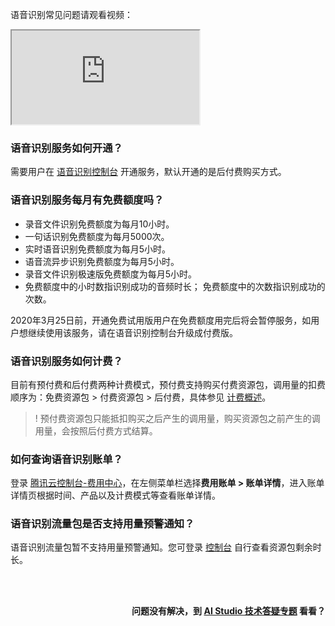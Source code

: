 语音识别常见问题请观看视频：
<div class="doc-video-mod"><iframe src="https://cloud.tencent.com/edu/learning/quick-play/1692-20723?source=gw.doc.media&withPoster=1&notip=1"></iframe></div>

### 语音识别服务如何开通？
需要用户在 [语音识别控制台](https://console.cloud.tencent.com/asr) 开通服务，默认开通的是后付费购买方式。

### 语音识别服务每月有免费额度吗？
- 录音文件识别免费额度为每月10小时。
- 一句话识别免费额度为每月5000次。
- 实时语音识别免费额度为每月5小时。
- 语音流异步识别免费额度为每月5小时。
- 录音文件识别极速版免费额度为每月5小时。
- 免费额度中的小时数指识别成功的音频时长； 免费额度中的次数指识别成功的次数。

2020年3月25日前，开通免费试用版用户在免费额度用完后将会暂停服务，如用户想继续使用该服务，请在语音识别控制台升级成付费版。

### 语音识别服务如何计费？
目前有预付费和后付费两种计费模式，预付费支持购买付费资源包，调用量的扣费顺序为：免费资源包 > 付费资源包 > 后付费，具体参见 [计费概述](https://cloud.tencent.com/document/product/1093/35686)。  
  
>! 预付费资源包只能抵扣购买之后产生的调用量，购买资源包之前产生的调用量，会按照后付费方式结算。


### 如何查询语音识别账单？
登录 [腾讯云控制台-费用中心](https://console.cloud.tencent.com/expense/overview)，在左侧菜单栏选择**费用账单 > 账单详情**，进入账单详情页根据时间、产品以及计费模式等查看账单详情。

### 语音识别流量包是否支持用量预警通知？
语音识别流量包暂不支持用量预警通知。您可登录 [控制台](https://console.cloud.tencent.com/asr/resourcebundle) 自行查看资源包剩余时长。

<br>
<br>
<p align="right"><strong>问题没有解决，到 <a href="https://aistudio.cloud.tencent.com/faq"> AI Studio 技术答疑专题</a> 看看？</strong></p>
